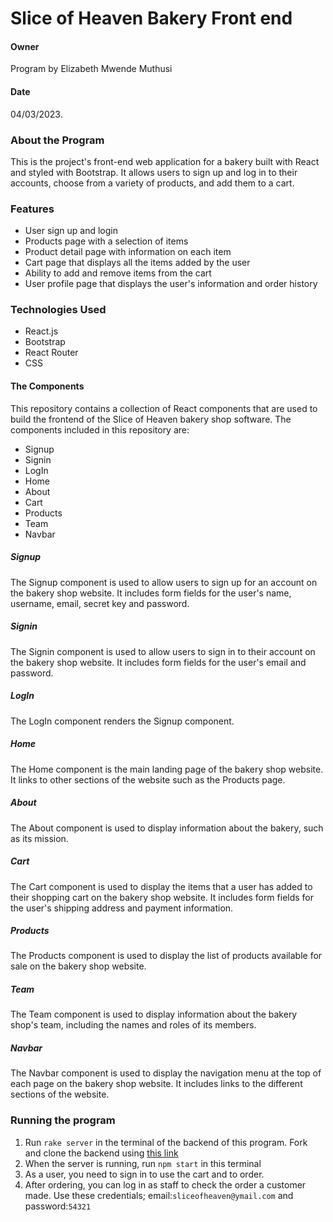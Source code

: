# Slice of Heaven Bakery Front end

#### Owner
Program by Elizabeth Mwende Muthusi

#### Date
04/03/2023.

### About the Program
This is the project's front-end web application for a bakery built with React and styled with Bootstrap. It allows users to sign up and log in to their accounts, choose from a variety of products, and add them to a cart.

### Features
- User sign up and login
- Products page with a selection of items
- Product detail page with information on each item
- Cart page that displays all the items added by the user
- Ability to add and remove items from the cart
- User profile page that displays the user's information and order history

### Technologies Used
- React.js
- Bootstrap
- React Router
- CSS

#### The Components
This repository contains a collection of React components that are used to build the frontend of the Slice of Heaven bakery shop software. The components included in this repository are:

- Signup
- Signin
- LogIn
- Home
- About
- Cart
- Products
- Team
- Navbar

##### Signup
The Signup component is used to allow users to sign up for an account on the bakery shop website. It includes form fields for the user's name, username, email, secret key and password.

##### Signin
The Signin component is used to allow users to sign in to their account on the bakery shop website. It includes form fields for the user's email and password.

##### LogIn
The LogIn component renders the Signup component.

##### Home
The Home component is the main landing page of the bakery shop website. It links to other sections of the website such as the Products page.

##### About
The About component is used to display information about the bakery, such as its mission.

##### Cart
The Cart component is used to display the items that a user has added to their shopping cart on the bakery shop website. It includes form fields for the user's shipping address and payment information.

##### Products
The Products component is used to display the list of products available for sale on the bakery shop website.

##### Team
The Team component is used to display information about the bakery shop's team, including the names and roles of its members.

##### Navbar
The Navbar component is used to display the navigation menu at the top of each page on the bakery shop website. It includes links to the different sections of the website.

### Running the program
1. Run `rake server` in the terminal of the backend of this program. Fork and clone the backend using [this link](https://github.com/Elizabeth-M-M/bakery_back_end)
2. When the server is running, run `npm start` in this terminal
3. As a user, you need to sign in to use the cart and to order.
4. After ordering, you can log in as staff to check the order a customer made. Use these credentials; email:`sliceofheaven@ymail.com` and
    password:`54321`


